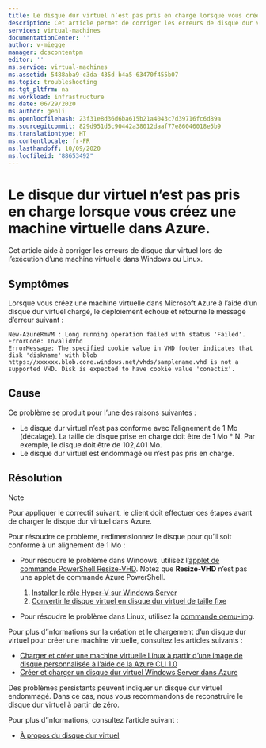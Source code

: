 ```yaml
---
title: Le disque dur virtuel n’est pas pris en charge lorsque vous créez une machine virtuelle dans Azure | Microsoft Docs
description: Cet article permet de corriger les erreurs de disque dur virtuel lors de l’exécution d’une machine virtuelle dans Microsoft Azure.
services: virtual-machines
documentationCenter: ''
author: v-miegge
manager: dcscontentpm
editor: ''
ms.service: virtual-machines
ms.assetid: 5488aba9-c3da-435d-b4a5-63470f455b07
ms.topic: troubleshooting
ms.tgt_pltfrm: na
ms.workload: infrastructure
ms.date: 06/29/2020
ms.author: genli
ms.openlocfilehash: 23f31e8d36d6ba615b21a4043c7d39716fc6d89a
ms.sourcegitcommit: 829d951d5c90442a38012daaf77e86046018e5b9
ms.translationtype: HT
ms.contentlocale: fr-FR
ms.lasthandoff: 10/09/2020
ms.locfileid: "88653492"
---
```

# <a name="vhd-is-not-supported-when-you-create-a-virtual-machine-in-azure"></a>Le disque dur virtuel n’est pas pris en charge lorsque vous créez une machine virtuelle dans Azure.

Cet article aide à corriger les erreurs de disque dur virtuel lors de l’exécution d’une machine virtuelle dans Windows ou Linux.

## <a name="symptoms"></a>Symptômes

Lorsque vous créez une machine virtuelle dans Microsoft Azure à l’aide d’un disque dur virtuel chargé, le déploiement échoue et retourne le message d’erreur suivant : 

```
New-AzureRmVM : Long running operation failed with status 'Failed'.
ErrorCode: InvalidVhd
ErrorMessage: The specified cookie value in VHD footer indicates that disk 'diskname' with blob https://xxxxxx.blob.core.windows.net/vhds/samplename.vhd is not a supported VHD. Disk is expected to have cookie value 'conectix'.
```

## <a name="cause"></a>Cause

Ce problème se produit pour l’une des raisons suivantes :

- Le disque dur virtuel n’est pas conforme avec l’alignement de 1 Mo (décalage). La taille de disque prise en charge doit être de 1 Mo * N. Par exemple, le disque doit être de 102,401 Mo.
- Le disque dur virtuel est endommagé ou n’est pas pris en charge. 

## <a name="resolution"></a>Résolution

> [!NOTE]
> Pour appliquer le correctif suivant, le client doit effectuer ces étapes avant de charger le disque dur virtuel dans Azure.

Pour résoudre ce problème, redimensionnez le disque pour qu’il soit conforme à un alignement de 1 Mo :

- Pour résoudre le problème dans Windows, utilisez l’[applet de commande PowerShell Resize-VHD](/powershell/module/hyper-v/resize-vhd). Notez que **Resize-VHD** n’est pas une applet de commande Azure PowerShell.

  1. [Installer le rôle Hyper-V sur Windows Server](/windows-server/virtualization/hyper-v/get-started/install-the-hyper-v-role-on-windows-server)
  1. [Convertir le disque virtuel en disque dur virtuel de taille fixe](../windows/prepare-for-upload-vhd-image.md#convert-the-virtual-disk-to-a-fixed-size-vhd)

- Pour résoudre le problème dans Linux, utilisez la [commande qemu-img](../linux/create-upload-generic.md).

Pour plus d’informations sur la création et le chargement d’un disque dur virtuel pour créer une machine virtuelle, consultez les articles suivants :

- [Charger et créer une machine virtuelle Linux à partir d’une image de disque personnalisée à l’aide de la Azure CLI 1.0](../linux/upload-vhd.md)
- [Créer et charger un disque dur virtuel Windows Server dans Azure](../windows/upload-generalized-managed.md)

Des problèmes persistants peuvent indiquer un disque dur virtuel endommagé. Dans ce cas, nous vous recommandons de reconstruire le disque dur virtuel à partir de zéro.

Pour plus d’informations, consultez l’article suivant :

- [À propos du disque dur virtuel](../managed-disks-overview.md)
